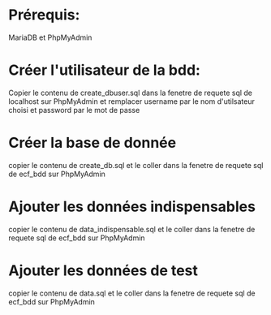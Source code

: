 # Prérequis: 

MariaDB et PhpMyAdmin

# Créer l'utilisateur de la bdd: 

Copier le contenu de create_dbuser.sql dans la fenetre de requete sql de localhost sur PhpMyAdmin et remplacer username par le nom d'utilsateur choisi et password par le mot de passe

# Créer la base de donnée

copier le contenu de create_db.sql et le coller dans la fenetre de requete sql de ecf_bdd sur PhpMyAdmin

# Ajouter les données indispensables

copier le contenu de data_indispensable.sql et le coller dans la fenetre de requete sql de ecf_bdd sur PhpMyAdmin

# Ajouter les données de test

copier le contenu de data.sql et le coller dans la fenetre de requete sql de ecf_bdd sur PhpMyAdmin